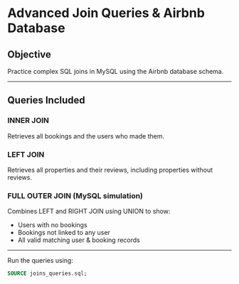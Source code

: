 # Advanced Join Queries & Airbnb Database

## Objective
Practice complex SQL joins in MySQL using the Airbnb database schema.

---

## Queries Included

### INNER JOIN
Retrieves all bookings and the users who made them.

### LEFT JOIN
Retrieves all properties and their reviews, including properties without reviews.

### FULL OUTER JOIN (MySQL simulation)
Combines LEFT and RIGHT JOIN using UNION to show:
- Users with no bookings
- Bookings not linked to any user
- All valid matching user & booking records

---

Run the queries using:
```sql
SOURCE joins_queries.sql;
